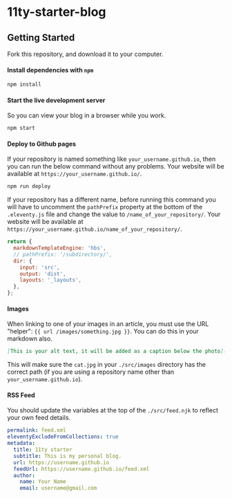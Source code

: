 # 11ty-starter-blog

## Getting Started

Fork this repository, and download it to your computer.

#### Install dependencies with `npm`

```bash
npm install
```

#### Start the live development server

So you can view your blog in a browser while you work.

```bash
npm start
```

#### Deploy to Github pages

If your repository is named something like `your_username.github.io`, then you can run the below
command without any problems. Your website will be available at `https://your_username.github.io/`.

```bash
npm run deploy
```

If your repository has a different name, before running this command you will have to uncomment the
`pathPrefix` property at the bottom of the `.eleventy.js` file and change the value to
`/name_of_your_repository/`. Your website will be available at
`https://your_username.github.io/name_of_your_repository/`.

```javascript
return {
  markdownTemplateEngine: 'hbs',
  // pathPrefix: '/subdirectory/',
  dir: {
    input: 'src',
    output: 'dist',
    layouts: '_layouts',
  },
};
```

#### Images

When linking to one of your images in an article, you must use the URL "helper":
`{{ url /images/something.jpg }}`. You can do this in your markdown also.

```markdown
[This is your alt text, it will be added as a caption below the photo]({{ url "/images/cat.jpg" }})
```

This will make sure the `cat.jpg` in your `./src/images` directory has the correct path (if you are
using a repository name other than `your_username.github.io`).

#### RSS Feed

You should update the variables at the top of the `./src/feed.njk` to reflect your own feed details.

```yaml
permalink: feed.xml
eleventyExcludeFromCollections: true
metadata:
  title: 11ty starter
  subtitle: This is my personal blog.
  url: https://username.github.io
  feedUrl: https://username.github.io/feed.xml
  author:
    name: Your Name
    email: username@gmail.com
```
